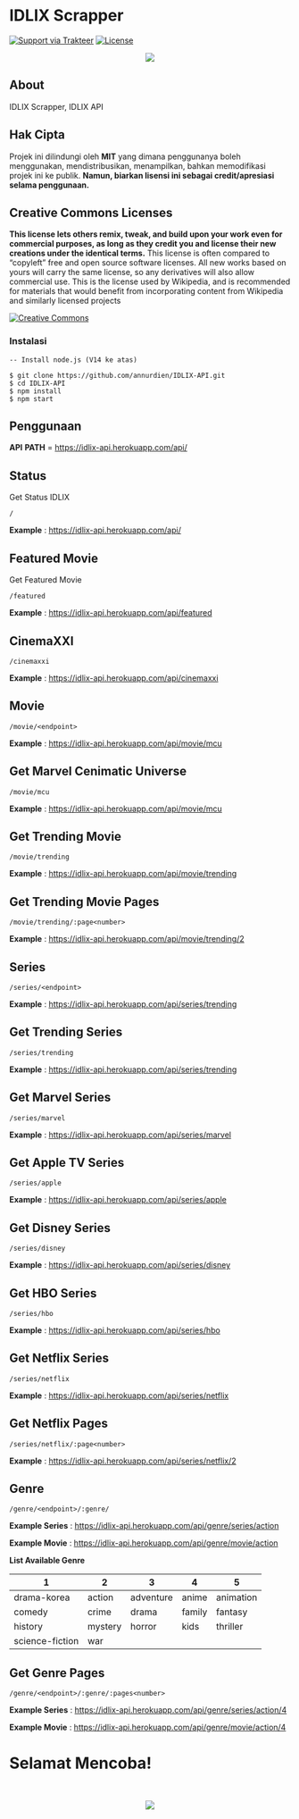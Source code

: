 # IDLIX Scrapper

[![Support via Trakteer](https://img.shields.io/badge/Support-me!-green)](https://trakteer.id/annurdien)
[![License](https://img.shields.io/badge/license-MIT-green)](https://github.com/annurdien/IDLIX-API/blob/main/LICENSE)

<p align="center"><img src="https://cdn.discordapp.com/attachments/583683143895220226/848097131444568104/wp2745322.png" /></p>

## About

IDLIX Scrapper, IDLIX API

## Hak Cipta

Projek ini dilindungi oleh **MIT** yang dimana penggunanya boleh menggunakan, mendistribusikan, menampilkan, bahkan
memodifikasi projek ini ke publik. **Namun, biarkan lisensi ini sebagai credit/apresiasi selama penggunaan.**

## Creative Commons Licenses

**This license lets others remix, tweak, and build upon your work even for commercial purposes, as long as they credit you and license their new creations under the identical terms.** This license is often compared to “copyleft” free and open source software licenses. All new works based on yours will carry the same license, so any derivatives will also allow commercial use. This is the license used by Wikipedia, and is recommended for materials that would benefit from incorporating content from Wikipedia and similarly licensed projects

[![Creative Commons](https://i.creativecommons.org/l/by-sa/4.0/88x31.png)](https://creativecommons.org/licenses/by-sa/4.0/ "Redirect to Creative Commons")

### Instalasi
```properties
-- Install node.js (V14 ke atas)

$ git clone https://github.com/annurdien/IDLIX-API.git
$ cd IDLIX-API
$ npm install
$ npm start
```


## Penggunaan

**API** **PATH** = https://idlix-api.herokuapp.com/api/

## Status

Get Status IDLIX

```
/
```

**Example** : https://idlix-api.herokuapp.com/api/


## Featured Movie

Get Featured Movie

```
/featured
```

**Example** : https://idlix-api.herokuapp.com/api/featured


## CinemaXXI

```
/cinemaxxi
```

**Example** : https://idlix-api.herokuapp.com/api/cinemaxxi


## Movie

```
/movie/<endpoint>
```
**Example** : https://idlix-api.herokuapp.com/api/movie/mcu

## Get Marvel Cenimatic Universe

```
/movie/mcu
```

**Example** : https://idlix-api.herokuapp.com/api/movie/mcu

## Get Trending Movie

```
/movie/trending
```
**Example** : https://idlix-api.herokuapp.com/api/movie/trending


## Get Trending Movie Pages

```
/movie/trending/:page<number>
```
**Example** : https://idlix-api.herokuapp.com/api/movie/trending/2


## Series

```
/series/<endpoint>
```
**Example** : https://idlix-api.herokuapp.com/api/series/trending


## Get Trending Series 

```
/series/trending
```

**Example** : https://idlix-api.herokuapp.com/api/series/trending

## Get Marvel Series

```
/series/marvel
```
**Example** : https://idlix-api.herokuapp.com/api/series/marvel

## Get Apple TV Series

```
/series/apple
```
**Example** : https://idlix-api.herokuapp.com/api/series/apple


## Get Disney Series

```
/series/disney
```
**Example** : https://idlix-api.herokuapp.com/api/series/disney

## Get HBO Series

```
/series/hbo
```
**Example** : https://idlix-api.herokuapp.com/api/series/hbo


## Get Netflix Series

```
/series/netflix
```
**Example** : https://idlix-api.herokuapp.com/api/series/netflix

## Get Netflix Pages

```
/series/netflix/:page<number>
```
**Example** : https://idlix-api.herokuapp.com/api/series/netflix/2

## Genre 

```
/genre/<endpoint>/:genre/
```
**Example Series** : https://idlix-api.herokuapp.com/api/genre/series/action

**Example Movie** : https://idlix-api.herokuapp.com/api/genre/movie/action

**List Available Genre**

|  1 | 2  | 3  | 4  | 5  |
| ------------ | ------------ | ------------ | ------------ | ------------ |
| drama-korea  |  action |  adventure | anime  |   animation|
|  comedy |  crime |  drama |  family |  fantasy |
| history  | mystery  |  horror |  kids | thriller  |
|science-fiction|war|||||


## Get Genre Pages

```
/genre/<endpoint>/:genre/:pages<number>
```

**Example Series** : https://idlix-api.herokuapp.com/api/genre/series/action/4

**Example Movie** : https://idlix-api.herokuapp.com/api/genre/movie/action/4


<p align="center"><h1>Selamat Mencoba!</h1><br></p>
<p align="center"><img src="https://c.tenor.com/TBL2c8I16LcAAAAM/isla-plastic-memories.gif" /></p>
